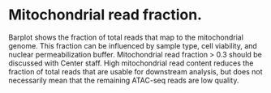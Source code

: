 # Mitochondrial read fraction.

Barplot shows the fraction of total reads that map to the mitochondrial genome. This fraction can be influenced by sample type, cell viability, and nuclear permeabilization buffer. Mitochondrial read fraction > 0.3 should be discussed with Center staff. High mitochondrial read content reduces the fraction of total reads that are usable for downstream analysis, but does not necessarily mean that the remaining ATAC-seq reads are low quality.

